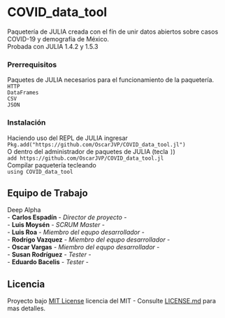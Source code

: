 # COVID_data_tool
Paquetería de JULIA creada con el fín de unir datos abiertos sobre casos COVID-19 y demografía de México.\
Probada con JULIA 1.4.2 y 1.5.3

### Prerrequisitos
Paquetes de JULIA necesarios para el funcionamiento de la paquetería.\
    `HTTP`\
    `DataFrames`\
    `CSV`\
    `JSON`

### Instalación
Haciendo uso del REPL de JULIA ingresar\
    `Pkg.add("https://github.com/OscarJVP/COVID_data_tool.jl")`\
O dentro del administrador de paquetes de JULIA (tecla `]`)\
    `add https://github.com/OscarJVP/COVID_data_tool.jl`\
Compilar paquetería tecleando\
    `using COVID_data_tool`

## Equipo de Trabajo
Deep Alpha\
    - **Carlos Espadín** - *Director de proyecto* -\
    - **Luis Moysén** - *SCRUM Master* -\
    - **Luis Roa** - *Miembro del equpo desarrollador* -\
    - **Rodrígo Vazquez** - *Miembro del equpo desarrollador* -\
    - **Oscar Vargas** - *Miembro del equpo desarrollador* -\
    - **Susan Rodríguez** - *Tester* -\
    - **Eduardo Bacelis** - *Tester* -

## Licencia
Proyecto bajo [MIT License](LICENSE.md) licencia del MIT - Consulte [LICENSE.md](LICENSE.md) para mas detalles.
